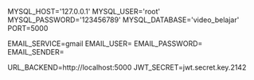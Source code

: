 MYSQL_HOST='127.0.0.1'
MYSQL_USER='root'
MYSQL_PASSWORD='123456789'
MYSQL_DATABASE='video_belajar'
PORT=5000

EMAIL_SERVICE=gmail
EMAIL_USER=<email>
EMAIL_PASSWORD=<app-password>
EMAIL_SENDER=<email-pengirim>

URL_BACKEND=http://localhost:5000
JWT_SECRET=jwt.secret.key.2142
